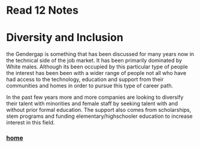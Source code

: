 # Read 12 Notes

# Diversity and Inclusion

the Gendergap is something that has been discussed for many years now in the technical side of the job market. It has been primarily dominated by White males. Although its been occupied by this particular type of people the interest has been been with a wider range of people not all who have had access to the technology, education and support from their communities and homes in order to pursue this type of career path. 

In the past few years more and more companies are looking to diversify their talent with minorities and female staff by seeking talent with and without prior formal education. The support also comes from scholarships, stem programs and funding elementary/highschooler education to increase interest in this field.

### [home](https://misalz.github.io/reading_notes2/)